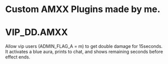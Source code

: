 # Custom AMXX Plugins made by me.


# VIP_DD.AMXX
Allow vip users (ADMIN_FLAG_A = m) to get double damage for 15seconds. It activates a blue aura, prints to chat, and shows remaining seconds before effect ends.
